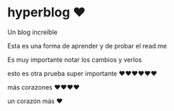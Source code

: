 # hyperblog ♥
Un blog increíble

Esta es una forma de aprender y de probar el read.me 

Es muy importante notar los cambios y verlos 

esto es otra prueba super importante ♥♥♥♥♥♥

más corazones ♥♥♥♥

un corazón más ♥
